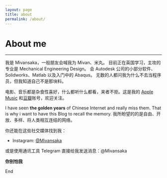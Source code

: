 ```yaml
---
layout: page
title: about
permalink: /about/
---
```

# About me  
***
我是 Mivansaka，一般朋友会喊我为 Mivan、米丸。 目前正在英国学习，主攻的专业是 Mechanical Engineering Design。
会 Autodesk 公司的小部分软件、Solidworks、Matlab 以及入门中的 Abaqus。
无数的人都问我为什么不去当程序员，但我知道自己不是那块料。  

电影、音乐都是杂食性喜好，什么都听什么都看，来者不拒。这是我的 [Apple Music](https://music.apple.com/profile/mmivan "Apple Music") 和[豆瓣](https://www.douban.com/people/88970669/ "豆瓣")账号，欢迎关注。


I have seen **the golden years** of Chinese Internet and really miss them. That is why i want to have this Blog to recall the memory.
我所盼望的的是自由、开放、多样、将人类相互连结的网络。  

你还能在这些社交媒体找到我：
- Instagram: [@Mivansaka](https://www.instagram.com/mivansaka/ "@Mivansaka")   

或是使用通讯工具 Telegram 直接给我发送消息：@Mivansaka

**你别怕我**  

End
